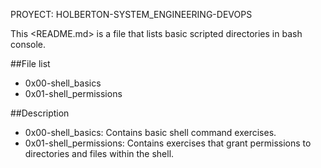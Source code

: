 PROYECT: HOLBERTON-SYSTEM_ENGINEERING-DEVOPS

This <README.md> is a file that lists basic scripted directories in bash console.  

##File list

* 0x00-shell_basics
* 0x01-shell_permissions


##Description

* 0x00-shell_basics: Contains basic shell command exercises.
* 0x01-shell_permissions: Contains exercises that grant permissions to directories and files within the shell. 